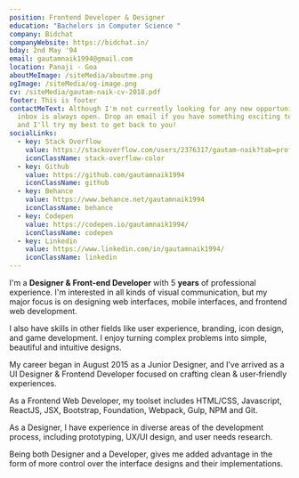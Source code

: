 ```yaml
---
position: Frontend Developer & Designer
education: "Bachelors in Computer Science "
company: Bidchat
companyWebsite: https://bidchat.in/
bday: 2nd May '94
email: gautamnaik1994@gmail.com
location: Panaji - Goa
aboutMeImage: /siteMedia/aboutme.png
ogImage: /siteMedia/og-image.png
cv: /siteMedia/gautam-naik-cv-2018.pdf
footer: This is footer
contactMeText: Although I'm not currently looking for any new opportunities, my
  inbox is always open. Drop an email if you have something exciting to share
  and I'll try my best to get back to you!
socialLinks:
  - key: Stack Overflow
    value: https://stackoverflow.com/users/2376317/gautam-naik?tab=profile
    iconClassName: stack-overflow-color
  - key: Github
    value: https://github.com/gautamnaik1994
    iconClassName: github
  - key: Behance
    value: https://www.behance.net/gautamnaik1994
    iconClassName: behance
  - key: Codepen
    value: https://codepen.io/gautamnaik1994/
    iconClassName: codepen
  - key: Linkedin
    value: https://www.linkedin.com/in/gautamnaik1994/
    iconClassName: linkedin
---
```


I'm a **Designer & Front-end Developer** with 5 **years** of professional experience. I'm interested in all kinds of visual communication, but my major focus is on designing web interfaces, mobile interfaces, and frontend web development.

I also have skills in other fields like user experience, branding, icon design, and game development. I enjoy turning complex problems into simple, beautiful and intuitive designs.

My career began in August 2015 as a Junior Designer, and I’ve arrived as a UI Designer & Frontend Developer focused on crafting clean & user‑friendly experiences.

As a Frontend Web Developer, my toolset includes HTML/CSS, Javascript, ReactJS, JSX, Bootstrap, Foundation, Webpack, Gulp, NPM and Git.

As a Designer, I have experience in diverse areas of the development process, including prototyping, UX/UI design, and user needs research.

Being both Designer and a Developer, gives me added advantage in the form of more control over the interface designs and their implementations.
